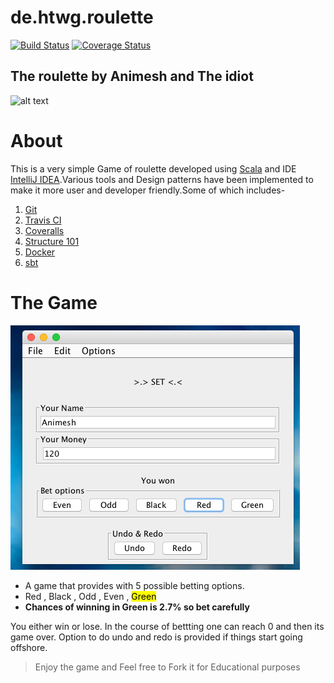 # de.htwg.roulette
[![Build Status](https://travis-ci.org/An571sha/de.htwg.roulette-master.svg?branch=master)](https://travis-ci.org/An571sha/de.htwg.roulette-master)
[![Coverage Status](https://coveralls.io/repos/github/An571sha/de.htwg.roulette-master/badge.svg?branch=master)](https://coveralls.io/github/An571sha/de.htwg.roulette-master?branch=master)
## The roulette by Animesh and The idiot 
![alt text](https://3c1703fe8d.site.internapcdn.net/newman/gfx/news/hires/2016/canmathshelp.jpg)

# About
This is a very simple Game of roulette developed using [Scala](http://www.scala-lang.org/) and IDE [IntelliJ IDEA](https://www.jetbrains.com/idea/).Various tools and Design patterns have been implemented to make it more user and developer friendly.Some of which includes-

1. [Git](https://github.com/)
2. [Travis CI](https://travis-ci.org/)
3. [Coveralls](https://coveralls.io/)
4. [Structure 101](https://structure101.com/)
5. [Docker](https://www.docker.com/)
6. [sbt](https://www.scala-sbt.org/)

# The Game
![alt text](https://raw.githubusercontent.com/An571sha/de.htwg.roulette-master/Docker/img.png)
* A game that provides with 5 possible betting options.
* Red , Black , Odd , Even , <mark>Green</mark>
* **Chances of winning in Green is 2.7% so bet carefully**

You either win or lose. In the course of bettting one can reach 0 and then its game over.
Option to do undo and redo is provided if things start going offshore.

>Enjoy the game and Feel free to Fork it for Educational purposes
